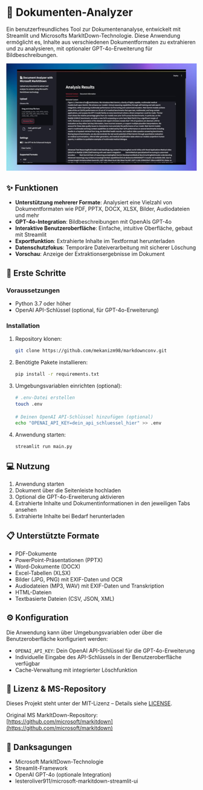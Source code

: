 # 📄 Dokumenten-Analyzer

Ein benutzerfreundliches Tool zur Dokumentenanalyse, entwickelt mit Streamlit und Microsofts MarkItDown-Technologie. Diese Anwendung ermöglicht es, Inhalte aus verschiedenen Dokumentformaten zu extrahieren und zu analysieren, mit optionaler GPT-4o-Erweiterung für Bildbeschreibungen.

![Document Analyzer Demo](https://github.com/mekanizm98/markdownconv/blob/main/misc/doc-markdown-ms.jpg)

## ✨ Funktionen

- **Unterstützung mehrerer Formate**: Analysiert eine Vielzahl von Dokumentformaten wie PDF, PPTX, DOCX, XLSX, Bilder, Audiodateien und mehr
- **GPT-4o-Integration**: Bildbeschreibungen mit OpenAIs GPT-4o
- **Interaktive Benutzeroberfläche**: Einfache, intuitive Oberfläche, gebaut mit Streamlit
- **Exportfunktion**: Extrahierte Inhalte im Textformat herunterladen
- **Datenschutzfokus**: Temporäre Dateiverarbeitung mit sicherer Löschung
- **Vorschau**: Anzeige der Extraktionsergebnisse im Dokument

## 🚀 Erste Schritte

### Voraussetzungen

- Python 3.7 oder höher
- OpenAI API-Schlüssel (optional, für GPT-4o-Erweiterung)

### Installation

1. Repository klonen:
    ```bash
    git clone https://github.com/mekanizm98/markdownconv.git
    ```

2. Benötigte Pakete installieren:
    ```bash
    pip install -r requirements.txt
    ```

3. Umgebungsvariablen einrichten (optional):
    ```bash
    # .env-Datei erstellen
    touch .env

    # Deinen OpenAI API-Schlüssel hinzufügen (optional)
    echo "OPENAI_API_KEY=dein_api_schluessel_hier" >> .env
    ```

4. Anwendung starten:
    ```bash
    streamlit run main.py
    ```

## 💻 Nutzung

1. Anwendung starten
2. Dokument über die Seitenleiste hochladen
3. Optional die GPT-4o-Erweiterung aktivieren
4. Extrahierte Inhalte und Dokumentinformationen in den jeweiligen Tabs ansehen
5. Extrahierte Inhalte bei Bedarf herunterladen

## 📋 Unterstützte Formate

- PDF-Dokumente
- PowerPoint-Präsentationen (PPTX)
- Word-Dokumente (DOCX)
- Excel-Tabellen (XLSX)
- Bilder (JPG, PNG) mit EXIF-Daten und OCR
- Audiodateien (MP3, WAV) mit EXIF-Daten und Transkription
- HTML-Dateien
- Textbasierte Dateien (CSV, JSON, XML)

## ⚙️ Konfiguration

Die Anwendung kann über Umgebungsvariablen oder über die Benutzeroberfläche konfiguriert werden:

- `OPENAI_API_KEY`: Dein OpenAI API-Schlüssel für die GPT-4o-Erweiterung
- Individuelle Eingabe des API-Schlüssels in der Benutzeroberfläche verfügbar
- Cache-Verwaltung mit integrierter Löschfunktion

## 📝 Lizenz & MS-Repository

Dieses Projekt steht unter der MIT-Lizenz – Details siehe [LICENSE](LICENSE).

Original MS MarkItDown-Repository: [https://github.com/microsoft/markitdown](https://github.com/microsoft/markitdown)

## 🙏 Danksagungen

- Microsoft MarkItDown-Technologie
- Streamlit-Framework
- OpenAI GPT-4o (optionale Integration)
- lesteroliver911/microsoft-markitdown-streamlit-ui
